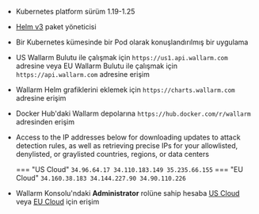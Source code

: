 * Kubernetes platform sürüm 1.19-1.25
* [Helm v3](https://helm.sh/) paket yöneticisi
* Bir Kubernetes kümesinde bir Pod olarak konuşlandırılmış bir uygulama
* US Wallarm Bulutu ile çalışmak için `https://us1.api.wallarm.com` adresine veya EU Wallarm Bulutu ile çalışmak için `https://api.wallarm.com` adresine erişim
* Wallarm Helm grafiklerini eklemek için `https://charts.wallarm.com` adresine erişim
* Docker Hub'daki Wallarm depolarına `https://hub.docker.com/r/wallarm` adresinden erişim 
* Access to the IP addresses below for downloading updates to attack detection rules, as well as retrieving precise IPs for your allowlisted, denylisted, or graylisted countries, regions, or data centers

    === "US Cloud"
        ```
        34.96.64.17
        34.110.183.149
        35.235.66.155
        ```
    === "EU Cloud"
        ```
        34.160.38.183
        34.144.227.90
        34.90.110.226
        ```
* Wallarm Konsolu'ndaki **Administrator** rolüne sahip hesaba [US Cloud](https://us1.my.wallarm.com/) veya [EU Cloud](https://my.wallarm.com/) için erişim
